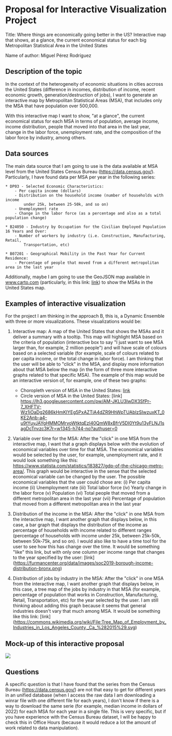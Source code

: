 # Proposal for Interactive Visualization Project

Title: Where things are economically going better in the US? Interactive map that shows, at a glance,
    the current economical status for each big Metropolitan Statistical Area in the United States

Name of author: Miguel Pérez Rodríguez

## Description of the topic

 In the context of the heterogeneity of economic situations in cities accross 
    the United States (difference in incomes, distribution of income, recent economic 
    growth, generation/destruction of jobs), I want to generate an interactive map
     by Metropolitan Statistical Areas (MSA), that includes only the MSA
    that have population over 500,000. 
    
With this interactive map I want to
    show, "at a glance", the current economical status for each MSA in terms of population,
    average income, income distribution, people that moved into that area in the last year,
    change in the labor force, unemployment rate, and the composition of the labor 
    force by industry, among others.

## Data sources

The main data source that I am going to use is the data available at MSA
    level from the United States Census Bureau (https://data.census.gov/). Particularly,
    I have found data per MSA per year in the following series:

    * DP03 - Selected Economic Characteristics:
        - Per capita income (dollars)
        - Distribution on the household income (number of households with income
            under 25k, between 25-50k, and so on)
        - Unemployment rate
        - Change in the labor force (as a percentage and also as a total population change)
    
    * B24050 - Industry by Occupation for the Civilian Employed Population 16 Years and Over:
        - Number of workers by industry (i.e. Construction, Manufacturing, Retail, 
            Transportation, etc)
    
    * B07201 - Geographical Mobility in the Past Year for Current Residence:
        - Percentage of people that moved from a different metropolitan area in the last year

Additionally, maybe I am going to use the GeoJSON map available in www.carto.com
    (particularly, in this link: [link](https://common-data.carto.com/tables/cb_2013_us_cbsa_5m/public/map))
    to show the MSAs in the United States map.

## Examples of interactive visualization

For the project I am thinking in the approach B, this is, a Dynamic Ensemble with three
or more visualizations. These visualizations would be:

1) Interactive map: A map of the United States that shows the MSAs and it deliver a summary
    with a tooltip. This map will highlight MSA based on the criteria of population (interactive
    box to say "I just want to see MSA larger than, for example, 2 million people") and will have
    scale of colours based on a selected variable (for example, scale of colours related to per 
    capita income, or the total change in labor force). I am thinking that the user will be able to
    "click" in the MSA, and display more information about that MSA below the map (in the form
    of three more interactive graphs related to that specific MSA). The example of this map would
    be an interactive version of, for example, one of these two graphs:
    * Choropleth version of MSA in the United States: [link](https://media.licdn.com/dms/image/v2/C4E12AQF3RUDQkxixhQ/article-inline_image-shrink_1000_1488/article-inline_image-shrink_1000_1488/0/1520146691265?e=1735171200&v=beta&t=zjmGrdbUwBvvD6c4odPuPIGAiTuYtAVvOUG-uSA1fdo)
    * Circle version of MSA in the United States: [link] https://lh3.googleusercontent.com/pw/AM-JKLU3IwDX3SfPr-7_XHFTV-Wz1iOaDg2686kHmKIYEg5PxAZTiA4dZR9HhWpTUAbIzSIwzuxKT_0KE2Anb-a4-u9tYuyJAYgHMMOMrvoWtktqEzI40QmW8xBfrV5DI0Yt9u13yFLNJ1sagDcTnvzc3K7r=w1345-h744-no?authuser=0

2) Variable over time for the MSA: After the "click" in one MSA from the interactive map, I want
    that a graph displays below with the evolution of economical variables over time for that MSA. 
    The economical variables would be selected by the user, for example, unemployment rate, and it
    would look something like this: https://www.statista.com/statistics/183827/gdp-of-the-chicago-metro-area/.
    This graph would be interactive in the sense that the selected economical variable can
    be changed by the user. The possible economical variables that the user could chose are:
        (i) Per capita income
        (ii) Unemployment rate
        (iii) Total labor force
        (iv) Yearly change in the labor force
        (v) Population
        (vi) Total people that moved from a different metropolitan area in the last year
        (vii) Percentage of population that moved from a different metropolitan area in the last year

3) Distribution of the income in the MSA: After the "click" in one MSA from the 
    interactive map, I want another graph that displays below, in this case, a bar graph
    that displays the distribution of the income as percentage of households with income
    related to different ranges (percentage of households with income under 25k, between 25k-50k, 
    between 50k-75k, and so on). I would also like to have a time tool for the user to see how this
    has change over the time. It would be something "like" this link, but with only one column per
    income range that changes to the year specified by the user: 
    [link] (https://furmancenter.org/data/images/soc2019-borough-income-distribution-bronx.png)

4) Distribution of jobs by industry in the MSA: After the "click" in one MSA from the 
    interactive map, I want another graph that displays below, in this case, a tree
    map of the jobs by industry in that MSA (for example, percentage of population that
    works in Construction, Manufacturing, Retail, Transportation, etc) for the 
    year selected by the user. I am still thinking about adding this graph 
    because it seems that general industries doesn't vary that much among MSA. 
    It would be something like this link: [link] (https://commons.wikimedia.org/wiki/File:Tree_Map_of_Employment_by_Industries_in_Los_Angeles_County,_Ca_%282015%29.svg)

## Mock-up of this interactive proposal

![](/mock-up_proposal.png?raw=true "")

## Questions

A specific question is that I have found that the series from the Census Bureau
(https://data.census.gov/) are not that easy to get for different years in an unified database
(when I access the raw data I am downloading a winrar file with one different file for each years),
I don't know if there is a way to download the same serie (for example, median income in dollars 
of 2022) for each MSA for each year in a single file. This is very specific, but if you have
experience with the Census Bureau dataset, I will be happy to check this in Office Hours
(because it would reduce a lot the amount of work related to data manipulation).

